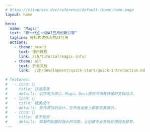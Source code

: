 ```yaml
---
# https://vitepress.dev/reference/default-theme-home-page
layout: home

hero:
  name: "Magic"
  text: "新一代企业级AI应用创新引擎"
  tagline: 轻松构建强大的AI应用
  actions:
    - theme: brand
      text: 使用教程
      link: /zh/tutorial/magic-info/
    - theme: alt
      text: 开发文档
      link:  /zh/development/quick-start/quick-introduction.md

# features:
#   - icon: 🚀
#     title: 快速高效
#     details: 以性能为核心，Magic Docs提供闪电般快速的文档站点。
#   - icon: 🎨
#     title: 精美设计
#     details: 现代简洁的设计，在所有设备上都能完美展示。
#   - icon: 🔧
#     title: 易于使用
#     details: 简单的配置和强大的功能，让创建专业文档变得轻而易举。
---
```


